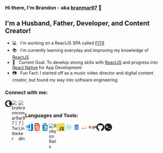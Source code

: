 ### Hi there, I'm Brandon - aka [branmar97](https://twitter.com/branmar97/) :wave:

## I'm a Husband, Father, Developer, and Content Creator!
- :computer: &nbsp; I'm working on a ReactJS SPA called [FITR](https://github.com/patrick-rush/fitr-backend)
- :books: &nbsp; I'm currently learning everyday and improving my knowledge of [ReactJS](https://reactjs.org/)
- :dizzy: &nbsp; Current Goal: To develop strong skills with [ReactJS](https://reactjs.org/) and progress into [React Native](https://reactnative.dev/) for App Development
- :camera: &nbsp; Fun Fact: I started off as a music video director and digital content creator, but found my way into software engineering

### Connect with me:

[<img align="left" alt="dev.to/branmar97" width="22px" src="https://raw.githubusercontent.com/iconic/open-iconic/master/svg/globe.svg" />](https://brandonmarrero.com/)
[<img align="left" alt="branmar97 | Twitter" width="22px" src="https://cdn.jsdelivr.net/npm/simple-icons@v3/icons/twitter.svg" />](https://twitter.com/branmar97/)
[<img align="left" alt="branmar97 | LinkedIn" width="22px" src="https://cdn.jsdelivr.net/npm/simple-icons@v3/icons/linkedin.svg" />](https://www.linkedin.com/in/brandon-mar/)

<br />

### Languages and Tools:

<img align="left" alt="Visual Studio Code" width="26px" src="https://raw.githubusercontent.com/github/explore/80688e429a7d4ef2fca1e82350fe8e3517d3494d/topics/visual-studio-code/visual-studio-code.png" />
<img align="left" alt="HTML5" width="26px" src="https://raw.githubusercontent.com/github/explore/80688e429a7d4ef2fca1e82350fe8e3517d3494d/topics/html/html.png" />
<img align="left" alt="CSS3" width="26px" src="https://raw.githubusercontent.com/github/explore/80688e429a7d4ef2fca1e82350fe8e3517d3494d/topics/css/css.png" />
<img align="left" alt="Ruby on Rails" width="26px" src="https://cdn.changelog.com/uploads/icons/topics/qw/icon_large.png?v=63684173534" />
<img align="left" alt="JavaScript" width="26px" src="https://raw.githubusercontent.com/github/explore/80688e429a7d4ef2fca1e82350fe8e3517d3494d/topics/javascript/javascript.png" />
<img align="left" alt="React" width="26px" src="https://raw.githubusercontent.com/github/explore/80688e429a7d4ef2fca1e82350fe8e3517d3494d/topics/react/react.png" />
<img align="left" alt="SQL" width="26px" src="https://raw.githubusercontent.com/github/explore/80688e429a7d4ef2fca1e82350fe8e3517d3494d/topics/sql/sql.png" />
<img align="left" alt="MySQL" width="26px" src="https://raw.githubusercontent.com/github/explore/80688e429a7d4ef2fca1e82350fe8e3517d3494d/topics/mysql/mysql.png" />
<img align="left" alt="Git" width="26px" src="https://raw.githubusercontent.com/github/explore/80688e429a7d4ef2fca1e82350fe8e3517d3494d/topics/git/git.png" />
<img align="left" alt="GitHub" width="26px" src="https://raw.githubusercontent.com/github/explore/78df643247d429f6cc873026c0622819ad797942/topics/github/github.png" />
<img align="left" alt="Terminal" width="26px" src="https://raw.githubusercontent.com/github/explore/80688e429a7d4ef2fca1e82350fe8e3517d3494d/topics/terminal/terminal.png" />

<br />
<br />